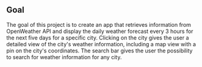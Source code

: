 ## Goal

The goal of this project is to create an app that retrieves information from OpenWeather API and 
display the daily weather forecast every 3 hours for the next five days for a specific city. 
Clicking on the city gives the user a detailed view of the city's weather information, 
including a map view with a pin on the city's coordinates. The search bar gives the user the
possibility to search for weather information for any city.
